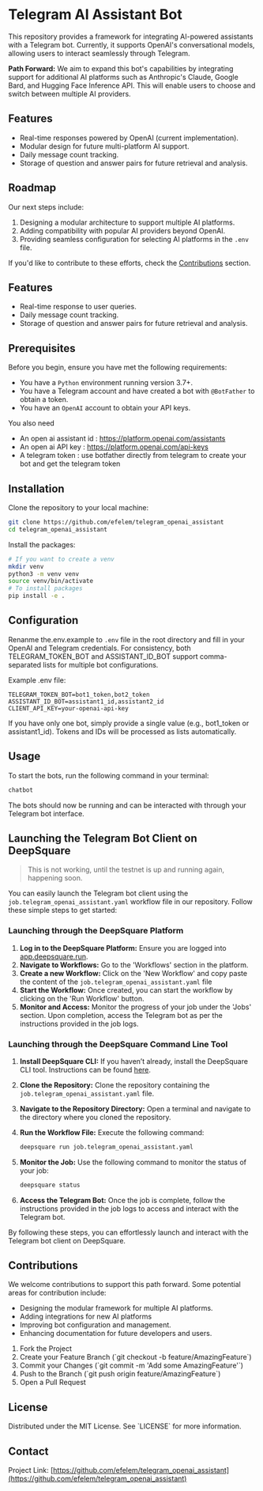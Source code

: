 # Telegram AI Assistant Bot

This repository provides a framework for integrating AI-powered assistants with a Telegram bot. Currently, it supports OpenAI's conversational models, allowing users to interact seamlessly through Telegram.

**Path Forward:** We aim to expand this bot's capabilities by integrating support for additional AI platforms such as Anthropic's Claude, Google Bard, and Hugging Face Inference API. This will enable users to choose and switch between multiple AI providers.

## Features

- Real-time responses powered by OpenAI (current implementation).
- Modular design for future multi-platform AI support.
- Daily message count tracking.
- Storage of question and answer pairs for future retrieval and analysis.

## Roadmap

Our next steps include:
1. Designing a modular architecture to support multiple AI platforms.
2. Adding compatibility with popular AI providers beyond OpenAI.
3. Providing seamless configuration for selecting AI platforms in the `.env` file.

If you'd like to contribute to these efforts, check the [Contributions](#contributions) section.

## Features

- Real-time response to user queries.
- Daily message count tracking.
- Storage of question and answer pairs for future retrieval and analysis.

## Prerequisites

Before you begin, ensure you have met the following requirements:

- You have a `Python` environment running version 3.7+.
- You have a Telegram account and have created a bot with `@BotFather` to obtain a token.
- You have an `OpenAI` account to obtain your API keys.

You also need 

- An open ai assistant id : https://platform.openai.com/assistants
- An open ai API key : https://platform.openai.com/api-keys
- A telegram token : use botfather directly from telegram to create your bot and get the telegram token

## Installation

Clone the repository to your local machine:

```bash
git clone https://github.com/efelem/telegram_openai_assistant
cd telegram_openai_assistant
```

Install the packages:

```bash
# If you want to create a venv
mkdir venv
python3 -m venv venv
source venv/bin/activate
# To install packages
pip install -e .
```

## Configuration

Renanme the.env.example to `.env` file in the root directory and fill in your OpenAI and Telegram credentials. For consistency, both TELEGRAM_TOKEN_BOT and ASSISTANT_ID_BOT support comma-separated lists for multiple bot configurations.

Example .env file:

```env
TELEGRAM_TOKEN_BOT=bot1_token,bot2_token
ASSISTANT_ID_BOT=assistant1_id,assistant2_id
CLIENT_API_KEY=your-openai-api-key
```

If you have only one bot, simply provide a single value (e.g., bot1_token or assistant1_id).
Tokens and IDs will be processed as lists automatically.

## Usage

To start the bots, run the following command in your terminal:

```bash
chatbot
```

The bots should now be running and can be interacted with through your Telegram bot interface.

## Launching the Telegram Bot Client on DeepSquare

> This is not working, until the testnet is up and running again, happening soon.

You can easily launch the Telegram bot client using the `job.telegram_openai_assistant.yaml` workflow file in our repository. Follow these simple steps to get started:

### Launching through the DeepSquare Platform

1. **Log in to the DeepSquare Platform:** Ensure you are logged into [app.deepsquare.run](https://app.deepsquare.run).
2. **Navigate to Workflows:** Go to the 'Workflows' section in the platform.
3. **Create a new Workflow:** Click on the 'New Workflow' and copy paste the content of the `job.telegram_openai_assistant.yaml` file
4. **Start the Workflow:** Once created, you can start the workflow by clicking on the 'Run Workflow' button.
5. **Monitor and Access:** Monitor the progress of your job under the 'Jobs' section. Upon completion, access the Telegram bot as per the instructions provided in the job logs.

### Launching through the DeepSquare Command Line Tool

1. **Install DeepSquare CLI:** If you haven’t already, install the DeepSquare CLI tool. Instructions can be found [here](https://docs.deepsquare.run/cli/installation).
2. **Clone the Repository:** Clone the repository containing the `job.telegram_openai_assistant.yaml` file.
3. **Navigate to the Repository Directory:** Open a terminal and navigate to the directory where you cloned the repository.
4. **Run the Workflow File:** Execute the following command:

    ```bash
    deepsquare run job.telegram_openai_assistant.yaml
    ```

5. **Monitor the Job:** Use the following command to monitor the status of your job:

    ```bash
    deepsquare status
    ```

6. **Access the Telegram Bot:** Once the job is complete, follow the instructions provided in the job logs to access and interact with the Telegram bot.

By following these steps, you can effortlessly launch and interact with the Telegram bot client on DeepSquare.




## Contributions

We welcome contributions to support this path forward. Some potential areas for contribution include:

- Designing the modular framework for multiple AI platforms.
- Adding integrations for new AI platforms
- Improving bot configuration and management.
- Enhancing documentation for future developers and users.

1. Fork the Project
2. Create your Feature Branch (\`git checkout -b feature/AmazingFeature\`)
3. Commit your Changes (\`git commit -m 'Add some AmazingFeature'\`)
4. Push to the Branch (\`git push origin feature/AmazingFeature\`)
5. Open a Pull Request

## License

Distributed under the MIT License. See \`LICENSE\` for more information.

## Contact

Project Link: [https://github.com/efelem/telegram_openai_assistant](https://github.com/efelem/telegram_openai_assistant)

